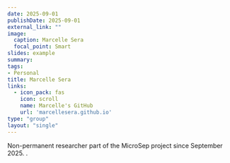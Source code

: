 ```yaml
---
date: 2025-09-01
publishDate: 2025-09-01
external_link: ""
image:
  caption: Marcelle Sera
  focal_point: Smart
slides: example
summary:
tags:
- Personal
title: Marcelle Sera
links:
  - icon_pack: fas
    icon: scroll
    name: Marcelle's GitHub
    url: 'marcellesera.github.io'
type: "group"
layout: "single"
---
```


Non-permanent researcher part of the MicroSep project since September 2025. .
